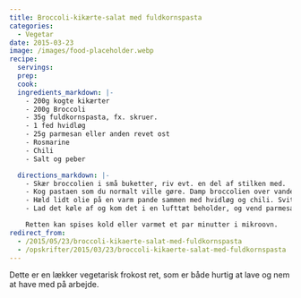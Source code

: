 ```yaml
---
title: Broccoli-kikærte-salat med fuldkornspasta
categories:
  - Vegetar
date: 2015-03-23
image: /images/food-placeholder.webp
recipe:
  servings:
  prep:
  cook:
  ingredients_markdown: |-
    - 200g kogte kikærter
    - 200g Broccoli
    - 35g fuldkornspasta, fx. skruer.
    - 1 fed hvidløg
    - 25g parmesan eller anden revet ost
    - Rosmarine
    - Chili
    - Salt og peber

  directions_markdown: |-
    - Skær broccolien i små buketter, riv evt. en del af stilken med.
    - Kog pastaen som du normalt ville gøre. Damp broccolien over vandet i en metal si, hvis du bruger kikærter fra dåse så damp dem med.
    - Hæld lidt olie på en varm pande sammen med hvidløg og chili. Svits broccoli, kikærter, pastaen og resten af krydderierne i et par minutter, pas på det ikke blive brændt.
    - Lad det køle af og kom det i en lufttæt beholder, og vend parmesanen i det.

    Retten kan spises kold eller varmet et par minutter i mikroovn.
redirect_from:
  - /2015/05/23/broccoli-kikaerte-salat-med-fuldkornspasta
  - /opskrifter/2015/03/23/broccoli-kikaerte-salat-med-fuldkornspasta
---
```


Dette er en lækker vegetarisk frokost ret, som er både hurtig at lave og nem at have med på arbejde.
